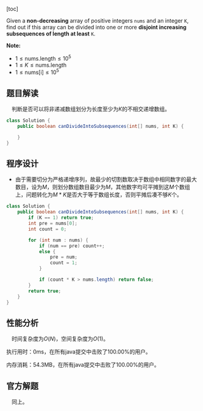 [toc]

Given a **non-decreasing** array of positive integers `nums` and an integer `K`, find out if this array can be divided into one or more **disjoint increasing subsequences of length at least** `K`.



**Note:**

* $1 \le \text{nums.length} \le 10^5$
* $1 \le K \le \text{nums.length}$
* $1 \le \text{nums[i]} \le 10^5$



## 题目解读

&emsp;判断是否可以将非递减数组划分为长度至少为$K$的不相交递增数组。

```java
class Solution {
    public boolean canDivideIntoSubsequences(int[] nums, int K) {

    }
}
```

## 程序设计

* 由于需要切分为严格递增序列，故最少的切割数取决于数组中相同数字的最大数目，设为$M$，则划分数组数目最少为$M$，其他数字均可平摊到这$M$个数组上，问题转化为$M * K$是否大于等于数组长度，否则平摊后凑不够$K$个。

```java
class Solution {
    public boolean canDivideIntoSubsequences(int[] nums, int K) {
        if (K == 1) return true;
        int pre = nums[0];
        int count = 0;

        for (int num : nums) {
            if (num == pre) count++;
            else {
                pre = num;
                count = 1;
            }

            if (count * K > nums.length) return false;
        }
        return true;
    }
}
```

## 性能分析

&emsp;时间复杂度为$O(N)$，空间复杂度为$O(1)$。

执行用时：0ms，在所有java提交中击败了100.00%的用户。

内存消耗：54.3MB，在所有java提交中击败了100.00%的用户。

## 官方解题

&emsp;同上。